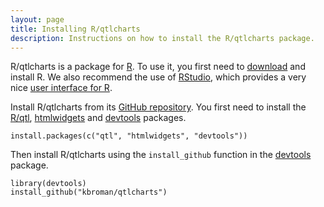 ```yaml
---
layout: page
title: Installing R/qtlcharts
description: Instructions on how to install the R/qtlcharts package.
---
```


R/qtlcharts is a package for [R](http://www.r-project.org). To use it,
you first need to [download](http://cran.r-project.org/) and install
R. We also recommend the use of [RStudio](http://www.rstudio.com/),
which provides a very nice
[user interface for R](http://www.rstudio.com/products/rstudio/download/).

Install R/qtlcharts from its
[GitHub repository](http://github.com/kbroman/qtlcharts). You first need to
install the [R/qtl](http://www.rqtl.org),
[htmlwidgets](http://www.htmlwidgets.org/)
and [devtools](https://github.com/hadley/devtools) packages.

    install.packages(c("qtl", "htmlwidgets", "devtools"))

Then install R/qtlcharts using the `install_github` function in the
[devtools](http://github.com/hadley/devtools) package.

    library(devtools)
    install_github("kbroman/qtlcharts")
